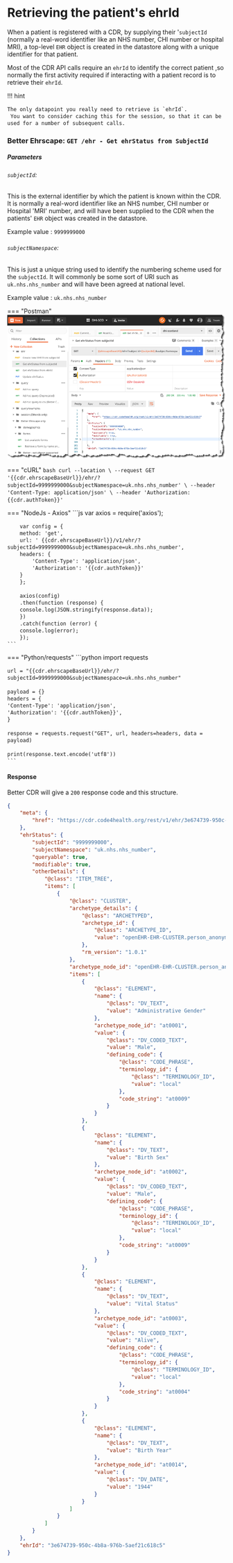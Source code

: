 # Retrieving the patient's ehrId 

When a patient is registered with a CDR, by supplying their '`subjectId` (normally a real-word identifier like an NHS number, CHI number or hospital MRI), a top-level `EHR` object is created in the datastore along with a unique identifier for that patient.

Most of the CDR API calls require an `ehrId` to identify the correct patient ,so normally the first activity required if interacting with a patient record is to retrieve their `ehrId`.

!!! hint

    The only datapoint you really need to retrieve is `ehrId`.
     You want to consider caching this for the session, so that it can be used for a number of subsequent calls.


### Better Ehrscape: `GET /ehr - Get ehrStatus from SubjectId`

##### Parameters

###### `subjectId`:

This is the external identifier by which the patient is known within the CDR. It is normally a real-word identifier like an NHS number, CHI number or Hospital 'MRI' number, and will have been supplied to the CDR when the patients' `EHR` object was created in the datastore.

Example value : `9999999000`

###### `subjectNamespace`:

This is just a unique string used to identify the numbering scheme used for the `subjectId`. It will commonly be some sort of URI such as `uk.nhs.nhs_number` and will have been agreed at national level.

Example value : `uk.nhs.nhs_number`



=== "Postman"
    ![](../images/dhi-ehrid-postman.png)

=== "cURL"
    ```bash
        curl --location \
        --request GET '{{cdr.ehrscapeBaseUrl}}/ehr/?subjectId=9999999000&subjectNamespace=uk.nhs.nhs_number' \
        --header 'Content-Type: application/json' \
        --header 'Authorization: {{cdr.authToken}}'
    ```

=== "NodeJs - Axios"
    ```js
      var axios = require('axios');

        var config = {
        method: 'get',
        url: ' {{cdr.ehrscapeBaseUrl}}/v1/ehr/?subjectId=9999999000&subjectNamespace=uk.nhs.nhs_number',
        headers: { 
            'Content-Type': 'application/json', 
            'Authorization': '{{cdr.authToken}}'
        }
        };

        axios(config)
        .then(function (response) {
        console.log(JSON.stringify(response.data));
        })
        .catch(function (error) {
        console.log(error);
        });
    ```

=== "Python/requests"
    ```python
    import requests

    url = "{{cdr.ehrscapeBaseUrl}}/ehr/?subjectId=9999999000&subjectNamespace=uk.nhs.nhs_number"

    payload = {}
    headers = {
    'Content-Type': 'application/json',
    'Authorization': '{{cdr.authToken}}',
    }

    response = requests.request("GET", url, headers=headers, data = payload)

    print(response.text.encode('utf8'))
    ```

#### Response


Better CDR will give a `200` response code and this structure.

```json
{
    "meta": {
        "href": "https://cdr.code4health.org/rest/v1/ehr/3e674739-950c-4b8a-976b-5aef21c618c5"
    },
    "ehrStatus": {
        "subjectId": "9999999000",
        "subjectNamespace": "uk.nhs.nhs_number",
        "queryable": true,
        "modifiable": true,
        "otherDetails": {
            "@class": "ITEM_TREE",
            "items": [
                {
                    "@class": "CLUSTER",
                    "archetype_details": {
                        "@class": "ARCHETYPED",
                        "archetype_id": {
                            "@class": "ARCHETYPE_ID",
                            "value": "openEHR-EHR-CLUSTER.person_anonymised_parent.v1"
                        },
                        "rm_version": "1.0.1"
                    },
                    "archetype_node_id": "openEHR-EHR-CLUSTER.person_anonymised_parent.v1",
                    "items": [
                        {
                            "@class": "ELEMENT",
                            "name": {
                                "@class": "DV_TEXT",
                                "value": "Administrative Gender"
                            },
                            "archetype_node_id": "at0001",
                            "value": {
                                "@class": "DV_CODED_TEXT",
                                "value": "Male",
                                "defining_code": {
                                    "@class": "CODE_PHRASE",
                                    "terminology_id": {
                                        "@class": "TERMINOLOGY_ID",
                                        "value": "local"
                                    },
                                    "code_string": "at0009"
                                }
                            }
                        },
                        {
                            "@class": "ELEMENT",
                            "name": {
                                "@class": "DV_TEXT",
                                "value": "Birth Sex"
                            },
                            "archetype_node_id": "at0002",
                            "value": {
                                "@class": "DV_CODED_TEXT",
                                "value": "Male",
                                "defining_code": {
                                    "@class": "CODE_PHRASE",
                                    "terminology_id": {
                                        "@class": "TERMINOLOGY_ID",
                                        "value": "local"
                                    },
                                    "code_string": "at0009"
                                }
                            }
                        },
                        {
                            "@class": "ELEMENT",
                            "name": {
                                "@class": "DV_TEXT",
                                "value": "Vital Status"
                            },
                            "archetype_node_id": "at0003",
                            "value": {
                                "@class": "DV_CODED_TEXT",
                                "value": "Alive",
                                "defining_code": {
                                    "@class": "CODE_PHRASE",
                                    "terminology_id": {
                                        "@class": "TERMINOLOGY_ID",
                                        "value": "local"
                                    },
                                    "code_string": "at0004"
                                }
                            }
                        },
                        {
                            "@class": "ELEMENT",
                            "name": {
                                "@class": "DV_TEXT",
                                "value": "Birth Year"
                            },
                            "archetype_node_id": "at0014",
                            "value": {
                                "@class": "DV_DATE",
                                "value": "1944"
                            }
                        }
                    ]
                }
            ]
        }
    },
    "ehrId": "3e674739-950c-4b8a-976b-5aef21c618c5"
}
```




